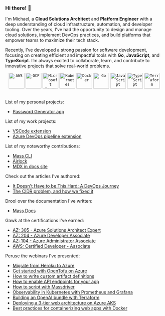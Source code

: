 ### Hi there! 👋

I'm Michael, a **Cloud Solutions Architect** and **Platform Engineer** with a deep understanding of cloud infrastructure, automation, and developer tooling. Over the years, I've had the opportunity to design and manage cloud solutions, implement DevOps practices, and build platforms that empower teams to maximize their tech stack.

Recently, I’ve developed a strong passion for software development, focusing on creating efficient and impactful tools with **Go**, **JavaScript**, and **TypeScript**. I’m always excited to collaborate, learn, and contribute to innovative projects that solve real-world problems.

<div align="center">
 <code><img width="50" src="https://user-images.githubusercontent.com/25181517/183896132-54262f2e-6d98-41e3-8888-e40ab5a17326.png" alt="AWS" title="AWS"/></code>
 <code><img width="50" src="https://user-images.githubusercontent.com/25181517/183911547-990692bc-8411-4878-99a0-43506cdb69cf.png" alt="GCP" title="GCP"/></code>
 <code><img width="50" src="https://user-images.githubusercontent.com/25181517/183911544-95ad6ba7-09bf-4040-ac44-0adafedb9616.png" alt="Microsoft Azure" title="Microsoft Azure"/></code>
 <code><img width="50" src="https://user-images.githubusercontent.com/25181517/182534006-037f08b5-8e7b-4e5f-96b6-5d2a5558fa85.png" alt="Kubernetes" title="Kubernetes"/></code>
 <code><img width="50" src="https://user-images.githubusercontent.com/25181517/117207330-263ba280-adf4-11eb-9b97-0ac5b40bc3be.png" alt="Docker" title="Docker"/></code>
 <code><img width="50" src="https://user-images.githubusercontent.com/25181517/192149581-88194d20-1a37-4be8-8801-5dc0017ffbbe.png" alt="Go" title="Go"/></code>
 <code><img width="50" src="https://user-images.githubusercontent.com/25181517/117447155-6a868a00-af3d-11eb-9cfe-245df15c9f3f.png" alt="JavaScript" title="JavaScript"/></code>
 <code><img width="50" src="https://user-images.githubusercontent.com/25181517/183890598-19a0ac2d-e88a-4005-a8df-1ee36782fde1.png" alt="TypeScript" title="TypeScript"/></code>
 <code><img width="50" src="https://user-images.githubusercontent.com/25181517/183345121-36788a6e-5462-424a-be67-af1ebeda79a2.png" alt="Terraform" title="Terraform"/></code>
</div><br/>

List of my personal projects:

- [Password Generator app](https://github.com/mclacore/password-generator)

List of my work projects:

- [VSCode extension](https://github.com/massdriver-cloud/vscode-massdriver/commits?author=mclacore)
- [Azure DevOps pipeline extension](https://github.com/massdriver-cloud/azure-devops-pipelines/commits?author=mclacore)

List of my noteworthy contributions:

- [Mass CLI](https://github.com/massdriver-cloud/mass/commits?author=mclacore)
- [Airlock](https://github.com/massdriver-cloud/airlock/commits?author=mclacore)
- [MDX in docs site](https://github.com/massdriver-cloud/docs/pull/84)

Check out the articles I've authored:

- [It Doesn't Have to be This Hard: A DevOps Journey](https://www.massdriver.cloud/blogs/it-doesnt-have-to-be-this-hard-a-devops-journey)
- [The CIDR problem, and how we fixed it](https://www.massdriver.cloud/blogs/the-cidr-problem-and-how-we-fixed-it)

Drool over the documentation I've written:

- [Mass Docs](https://github.com/massdriver-cloud/docs/pulls?q=is:pr+is:closed+author:mclacore)

Gawk at the certifications I've earned:

- [AZ: 305 - Azure Solutions Architect Expert](https://learn.microsoft.com/api/credentials/share/en-us/MichaelLacore-2993/D5B4A419852D8860?sharingId=B747F90DCEE70C6D)
- [AZ: 204 - Azure Developer Associate](https://learn.microsoft.com/api/credentials/share/en-us/MichaelLacore-2993/38667826F6066210?sharingId=B747F90DCEE70C6D)
- [AZ: 104 - Azure Administrator Associate](https://learn.microsoft.com/api/credentials/share/en-us/MichaelLacore-2993/4C6F29E71F5C19B1?sharingId=B747F90DCEE70C6D)
- [AWS: Certified Developer - Associate](https://www.credly.com/badges/96b424ae-55d1-4a19-bf1d-c298925e384f/public_url)

Peruse the webinars I've presented:

- [Migrate from Heroku to Azure](https://www.youtube.com/watch?v=YRTs2MYXEoM)
- [Get started with OpenTofu on Azure](https://www.youtube.com/watch?v=LD8250e01BQ)
- [How to write custom artifact definitions](https://www.youtube.com/watch?v=Am2_CJAsuSQ)
- [How to enable API endpoints for your app](https://www.youtube.com/watch?v=d9VZS3BjTMc)
- [How to script with Massdriver](https://www.youtube.com/watch?v=rABbB0MMQPg)
- [Observability in Kubernetes with Prometheus and Grafana](https://www.youtube.com/watch?v=pSqlFbIobQk)
- [Building an OpenAI bundle with Terraform](https://www.youtube.com/watch?v=DUVRjOKsmFQ)
- [Deploying a 3-tier web architecture on Azure AKS](https://www.youtube.com/watch?v=seRBnT-Axfw)
- [Best practices for containerizing web apps with Docker](https://www.youtube.com/watch?v=1Guuaf5JTr0)
